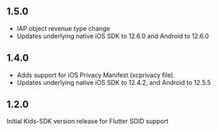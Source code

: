 ## 1.5.0
- IAP object revenue type change
- Updates underlying native iOS SDK to 12.6.0 and Android to 12.6.0

## 1.4.0
- Adds support for iOS Privacy Manifest (xcprivacy file).
- Updates underlying native iOS SDK to 12.4.2, and Android to 12.5.5

## 1.2.0
Initial Kids-SDK version release for Flutter
SDID support
